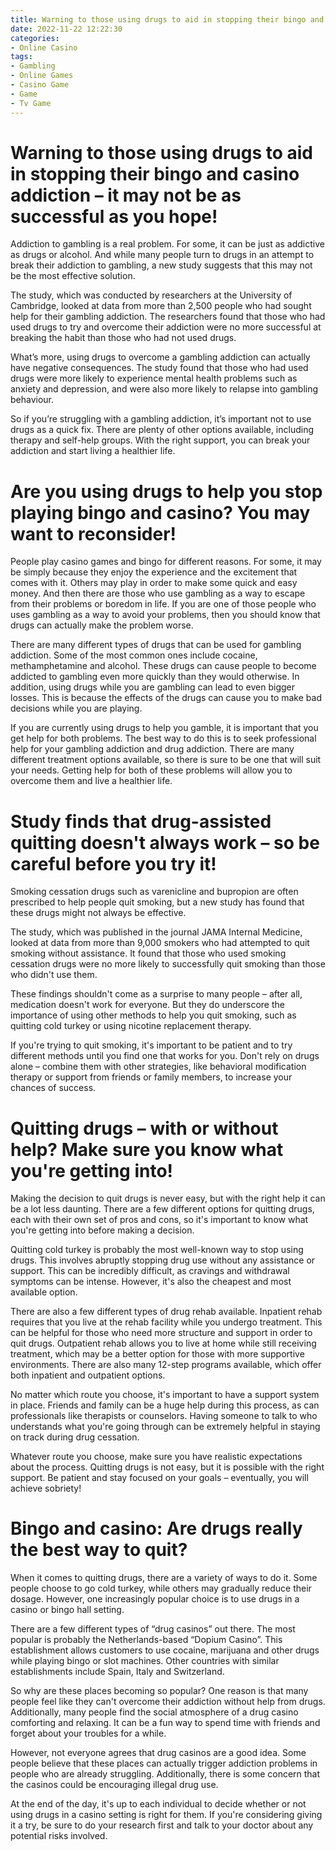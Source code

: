```yaml
---
title: Warning to those using drugs to aid in stopping their bingo and casino addiction – it may not be as successful as you hope!
date: 2022-11-22 12:22:30
categories:
- Online Casino
tags:
- Gambling
- Online Games
- Casino Game
- Game
- Tv Game
---
```



#  Warning to those using drugs to aid in stopping their bingo and casino addiction – it may not be as successful as you hope!

Addiction to gambling is a real problem. For some, it can be just as addictive as drugs or alcohol. And while many people turn to drugs in an attempt to break their addiction to gambling, a new study suggests that this may not be the most effective solution.

The study, which was conducted by researchers at the University of Cambridge, looked at data from more than 2,500 people who had sought help for their gambling addiction. The researchers found that those who had used drugs to try and overcome their addiction were no more successful at breaking the habit than those who had not used drugs.

What’s more, using drugs to overcome a gambling addiction can actually have negative consequences. The study found that those who had used drugs were more likely to experience mental health problems such as anxiety and depression, and were also more likely to relapse into gambling behaviour.

So if you’re struggling with a gambling addiction, it’s important not to use drugs as a quick fix. There are plenty of other options available, including therapy and self-help groups. With the right support, you can break your addiction and start living a healthier life.

#  Are you using drugs to help you stop playing bingo and casino? You may want to reconsider!

People play casino games and bingo for different reasons. For some, it may be simply because they enjoy the experience and the excitement that comes with it. Others may play in order to make some quick and easy money. And then there are those who use gambling as a way to escape from their problems or boredom in life. If you are one of those people who uses gambling as a way to avoid your problems, then you should know that drugs can actually make the problem worse.

There are many different types of drugs that can be used for gambling addiction. Some of the most common ones include cocaine, methamphetamine and alcohol. These drugs can cause people to become addicted to gambling even more quickly than they would otherwise. In addition, using drugs while you are gambling can lead to even bigger losses. This is because the effects of the drugs can cause you to make bad decisions while you are playing.

If you are currently using drugs to help you gamble, it is important that you get help for both problems. The best way to do this is to seek professional help for your gambling addiction and drug addiction. There are many different treatment options available, so there is sure to be one that will suit your needs. Getting help for both of these problems will allow you to overcome them and live a healthier life.

#  Study finds that drug-assisted quitting doesn't always work – so be careful before you try it!

Smoking cessation drugs such as varenicline and bupropion are often prescribed to help people quit smoking, but a new study has found that these drugs might not always be effective.

The study, which was published in the journal JAMA Internal Medicine, looked at data from more than 9,000 smokers who had attempted to quit smoking without assistance. It found that those who used smoking cessation drugs were no more likely to successfully quit smoking than those who didn't use them.

These findings shouldn't come as a surprise to many people – after all, medication doesn't work for everyone. But they do underscore the importance of using other methods to help you quit smoking, such as quitting cold turkey or using nicotine replacement therapy.

If you're trying to quit smoking, it's important to be patient and to try different methods until you find one that works for you. Don't rely on drugs alone – combine them with other strategies, like behavioral modification therapy or support from friends or family members, to increase your chances of success.

#  Quitting drugs – with or without help? Make sure you know what you're getting into!

Making the decision to quit drugs is never easy, but with the right help it can be a lot less daunting. There are a few different options for quitting drugs, each with their own set of pros and cons, so it's important to know what you're getting into before making a decision.

Quitting cold turkey is probably the most well-known way to stop using drugs. This involves abruptly stopping drug use without any assistance or support. This can be incredibly difficult, as cravings and withdrawal symptoms can be intense. However, it's also the cheapest and most available option.

There are also a few different types of drug rehab available. Inpatient rehab requires that you live at the rehab facility while you undergo treatment. This can be helpful for those who need more structure and support in order to quit drugs. Outpatient rehab allows you to live at home while still receiving treatment, which may be a better option for those with more supportive environments. There are also many 12-step programs available, which offer both inpatient and outpatient options.

No matter which route you choose, it's important to have a support system in place. Friends and family can be a huge help during this process, as can professionals like therapists or counselors. Having someone to talk to who understands what you're going through can be extremely helpful in staying on track during drug cessation.

Whatever route you choose, make sure you have realistic expectations about the process. Quitting drugs is not easy, but it is possible with the right support. Be patient and stay focused on your goals – eventually, you will achieve sobriety!

#  Bingo and casino: Are drugs really the best way to quit?

When it comes to quitting drugs, there are a variety of ways to do it. Some people choose to go cold turkey, while others may gradually reduce their dosage. However, one increasingly popular choice is to use drugs in a casino or bingo hall setting.

There are a few different types of “drug casinos” out there. The most popular is probably the Netherlands-based “Dopium Casino”. This establishment allows customers to use cocaine, marijuana and other drugs while playing bingo or slot machines. Other countries with similar establishments include Spain, Italy and Switzerland.

So why are these places becoming so popular? One reason is that many people feel like they can't overcome their addiction without help from drugs. Additionally, many people find the social atmosphere of a drug casino comforting and relaxing. It can be a fun way to spend time with friends and forget about your troubles for a while.

However, not everyone agrees that drug casinos are a good idea. Some people believe that these places can actually trigger addiction problems in people who are already struggling. Additionally, there is some concern that the casinos could be encouraging illegal drug use.

At the end of the day, it's up to each individual to decide whether or not using drugs in a casino setting is right for them. If you're considering giving it a try, be sure to do your research first and talk to your doctor about any potential risks involved.